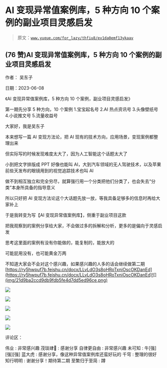 # AI 变现异常值案例库，5 种方向 10 个案例的副业项目灵感启发

> 原文：[`www.yuque.com/for_lazy/thfiu8/ev1da0emf13ykaav`](https://www.yuque.com/for_lazy/thfiu8/ev1da0emf13ykaav)



## (76 赞)AI 变现异常值案例库，5 种方向 10 个案例的副业项目灵感启发 

作者： 吴东子 

日期：2023-06-08 

《AI 变现异常值案例库，5 种方向 10 个案例，副业项目灵感启发》 

第一期先分享 5 种方向，10 个案例 1.宝宝起名号 2.AI 热点资讯号 3.头像壁纸号 4.小说推文号 5.流量收益号 

大家好，我是吴东子 

本来想写一篇 AI 变现方法论，把 AI 现有的技术方向，应用场景，变现案例都整理出来 

但实际写的时候发现难度太大了，因为人工智能这个话题太大了 

小到把文字排版成 PPT 好像也能叫 AI，大到汽车领域的无人驾驶技术，以及苹果前些天发布的眼镜用到的视觉追踪技术也叫 AI 

做不到相互独立和完全穷尽，就算强行用一个分类把他们分类了，也会失去“分类”本身所具备的指导意义 

所以只好把 AI 变现方法论这个大话题先放一放，等我具备足够多的信息时再给大家补上 

于是我转变为写【AI 变现异常值案例库】，侧重于副业项目这款 

把我观察到的案例分享给大家，不会做过多的拆解和分析，更多的是偏向于灵感启发 

思考这里面的案例有没有你能做的，能复制的，能放大的 

可能屁用没有，也可能黄金万两 

不知道大家会不会对这个感兴趣，如果感兴趣的人多的话会继续做第二期[https://ry5hwpuf7b.feishu.cn/docx/LLvLdO3s8oHRoTxniOscOKDanEd](https://ry5hwpuf7b.feishu.cn/docx/LLvLdO3s8oHRoTxniOscOKDanEd)![](img/21d9ba2ccd9db9fdb5fe4d7dd5ed96ce.png) 

![](img/96d8496b9b741f3f695d7187a036464b.png) 

![](img/6cfc4398b36f213e42a66cc5b86a7e58.png) 

![](img/db2bdfad47f31f756a5f5f154685b56d.png) 

![](img/689af2db460a03b246572142189932b5.png) 

![](img/1125cf515b7d4cfdafa562d5c9ec992d.png) 

评论区： 

伟业 : 非常感兴趣 茂琰珒🌲 : 感谢分享 自律更自由 : 非常感兴趣 未可知 : 牛[强][强][强] 蓝大虎 : 感谢分享，像这种异常值案例库还蛮好玩的 千穹 : 整理的很好 知行明明 : 谢谢分享！期待第二期 至繁归于至简 : 蹲